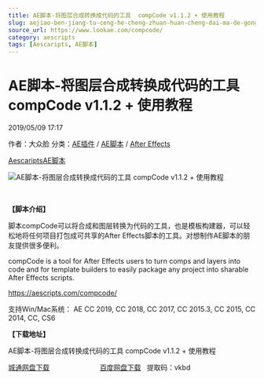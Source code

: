 ```yaml
---
title: AE脚本-将图层合成转换成代码的工具  compCode v1.1.2 + 使用教程
slug: aejiao-ben-jiang-tu-ceng-he-cheng-zhuan-huan-cheng-dai-ma-de-gong-ju-compcode-v1-1-2-shi-yong-jiao-cheng
source_url: https://www.lookae.com/compcode/
category: aescripts
tags: [Aescaripts, AE脚本]
---
```

# AE脚本-将图层合成转换成代码的工具 compCode v1.1.2 + 使用教程

2019/05/09 17:17

作者：大众脸
分类：[AE插件](https://www.lookae.com/after-effects/aechajian/) / [AE脚本](https://www.lookae.com/after-effects/aescripts/) / [After Effects](https://www.lookae.com/after-effects/)

[Aescaripts](https://www.lookae.com/tag/aescaripts/)[AE脚本](https://www.lookae.com/tag/ae%e8%84%9a%e6%9c%ac/)

![AE脚本-将图层合成转换成代码的工具  compCode v1.1.2 + 使用教程](https://www.lookae.com/wp-content/uploads/2019/05/compCode.jpg "AE脚本-将图层合成转换成代码的工具  compCode v1.1.2 + 使用教程-LookAE.com")

﻿

**【脚本介绍】**

脚本compCode可以将合成和图层转换为代码的工具，也是模板构建器，可以轻松地将任何项目打包成可共享的After Effects脚本的工具。对想制作AE脚本的朋友提供很多便利。

compCode is a tool for After Effects users to turn comps and layers into code and for template builders to easily package any project into sharable After Effects scripts.

https://aescripts.com/compcode/

支持Win/Mac系统： AE CC 2019, CC 2018, CC 2017, CC 2015.3, CC 2015, CC 2014, CC, CS6

**【下载地址】**

AE脚本-将图层合成转换成代码的工具 compCode v1.1.2 + 使用教程

[城通网盘下载](https://lookae.ctfile.com/fs/680462-373512214)                          [百度网盘下载](https://pan.baidu.com/s/1gA5ul_MN4SrgbMUie0sIuQ)   提取码：vkbd
